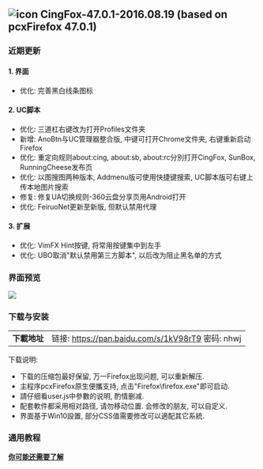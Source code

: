 ## ![icon](../../img/icon.jpg) CingFox-47.0.1-2016.08.19 (based on pcxFirefox 47.0.1)

### 近期更新
#### 1. 界面
- 优化: 完善黑白线条图标

#### 2. UC脚本
- 优化: 三道杠右键改为打开Profiles文件夹
- 新增: AnoBtn与UC管理器整合版, 中键可打开Chrome文件夹, 右键重新启动Firefox
- 优化: 重定向规则about:cing, about:sb, about:rc分別打开CingFox, SunBox, RunningCheese发布页
- 优化: 以图搜图两种版本, Addmenu版可使用快捷键搜索, UC脚本版可右键上传本地图片搜索
- 修复: 修复UA切换规则-360云盘分享页用Android打开
- 优化: FeiruoNet更新至新版, 但默认禁用代理

#### 3. 扩展
- 优化: VimFX Hint按键, 将常用按键集中到左手
- 优化: UBO取消"默认禁用第三方脚本", 以后改为阻止黑名单的方式

### 界面预览

![](../../img/47.0.1-2016.08.19/preview.jpg)

### 下载与安装

| |  |
| :-- | :-- |
| **下載地址** | 链接: https://pan.baidu.com/s/1kV98rT9 密码: nhwj |

下载说明:
- 下载的压缩包最好保留, 万一Firefox出现问题, 可以重新解压.
- 主程序pcxFirefox原生便攜支持, 点击"Firefox\firefox.exe"即可启动.
- 請仔细看user.js中參數的说明, 酌情删减.
- 配套軟件都采用相对路径, 请勿移动位置. 会修改的朋友, 可以自定义.
- 界面基于Win10設置, 部分CSS值需要修改可以適配其它系統.

### 通用教程

[**你可能还需要了解**](../..#你可能还需要了解)